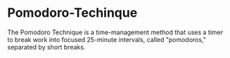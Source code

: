 # Pomodoro-Techinque
The Pomodoro Technique is a time-management method that uses a timer to break work into focused 25-minute intervals, called "pomodoros," separated by short breaks.
